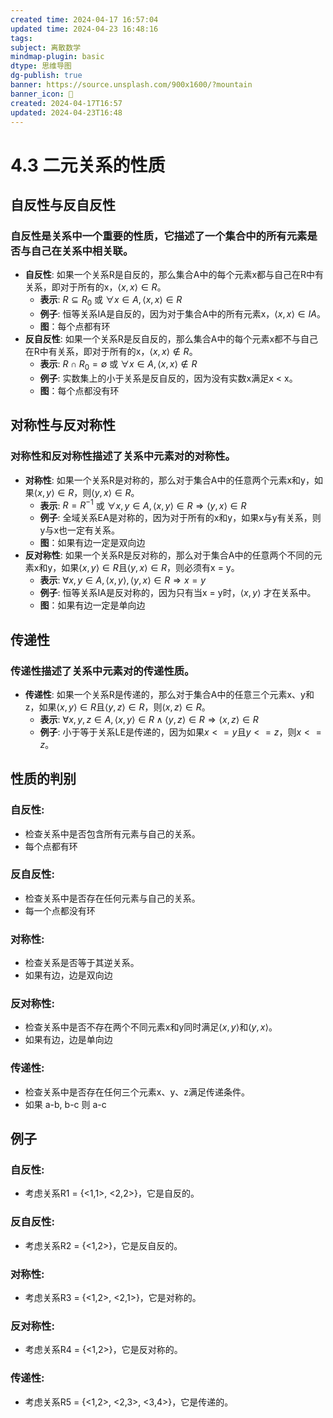 ```yaml
---
created time: 2024-04-17 16:57:04
updated time: 2024-04-23 16:48:16
tags: 
subject: 离散数学
mindmap-plugin: basic
dtype: 思维导图
dg-publish: true
banner: https://source.unsplash.com/900x1600/?mountain
banner_icon: 👾
created: 2024-04-17T16:57
updated: 2024-04-23T16:48
---
```


# 4.3 二元关系的性质

## 自反性与反自反性

### 自反性是关系中一个重要的性质，它描述了一个集合中的所有元素是否与自己在关系中相关联。
- **自反性**: 如果一个关系R是自反的，那么集合A中的每个元素x都与自己在R中有关系，即对于所有的x，$\langle x, x \rangle \in R$。
    - **表示**: $R \subseteq R_0$ 或 $\forall x \in A, \langle x, x \rangle \in R$
    - **例子**: 恒等关系IA是自反的，因为对于集合A中的所有元素x，$\langle x, x \rangle \in IA$。
    - **图**：每个点都有环
- **反自反性**: 如果一个关系R是反自反的，那么集合A中的每个元素x都不与自己在R中有关系，即对于所有的x，$\langle x, x \rangle \notin R$。
    - **表示**: $R \cap R_0 = \emptyset$ 或 $\forall x \in A, \langle x, x \rangle \notin R$
    - **例子**: 实数集上的小于关系是反自反的，因为没有实数x满足x < x。
    - **图**：每个点都没有环

## 对称性与反对称性

### 对称性和反对称性描述了关系中元素对的对称性。
- **对称性**: 如果一个关系R是对称的，那么对于集合A中的任意两个元素x和y，如果$\langle x, y \rangle \in R$，则$\langle y, x \rangle \in R$。
    - **表示**: $R = R^{-1}$ 或 $\forall x, y \in A, \langle x, y \rangle \in R \Rightarrow \langle y, x \rangle \in R$
    - **例子**: 全域关系EA是对称的，因为对于所有的x和y，如果x与y有关系，则y与x也一定有关系。
    - **图**：如果有边一定是双向边
- **反对称性**: 如果一个关系R是反对称的，那么对于集合A中的任意两个不同的元素x和y，如果$\langle x, y \rangle \in R$且$\langle y, x \rangle \in R$，则必须有x = y。
    - **表示**: $\forall x, y \in A, \langle x, y \rangle, \langle y, x \rangle \in R \Rightarrow x = y$
    - **例子**: 恒等关系IA是反对称的，因为只有当x = y时，$\langle x, y \rangle$ 才在关系中。
    - **图**：如果有边一定是单向边

## 传递性

### 传递性描述了关系中元素对的传递性质。
- **传递性**: 如果一个关系R是传递的，那么对于集合A中的任意三个元素x、y和z，如果$\langle x, y \rangle \in R$且$\langle y, z \rangle \in R$，则$\langle x, z \rangle \in R$。
    - **表示**: $\forall x, y, z \in A, \langle x, y \rangle \in R \land \langle y, z \rangle \in R \Rightarrow \langle x, z \rangle \in R$
    - **例子**: 小于等于关系LE是传递的，因为如果$x <= y$且$y <= z$，则$x <= z$。

## 性质的判别

### **自反性**:
- 检查关系中是否包含所有元素与自己的关系。
- 每个点都有环

### **反自反性**:
- 检查关系中是否存在任何元素与自己的关系。
- 每一个点都没有环

### **对称性**:
- 检查关系是否等于其逆关系。
- 如果有边，边是双向边

### **反对称性**:
- 检查关系中是否不存在两个不同元素x和y同时满足$\langle x, y \rangle$和$\langle y, x \rangle$。
- 如果有边，边是单向边

### **传递性**:
- 检查关系中是否存在任何三个元素x、y、z满足传递条件。
- 如果 a-b, b-c 则 a-c

## 例子

### **自反性**:
- 考虑关系R1 = {<1,1>, <2,2>}，它是自反的。

### **反自反性**:
- 考虑关系R2 = {<1,2>}，它是反自反的。

### **对称性**:
- 考虑关系R3 = {<1,2>, <2,1>}，它是对称的。

### **反对称性**:
- 考虑关系R4 = {<1,2>}，它是反对称的。

### **传递性**:
- 考虑关系R5 = {<1,2>, <2,3>, <3,4>}，它是传递的。